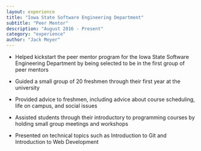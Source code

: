 ```yaml
---
layout: experience
title: "Iowa State Software Engineering Department"
subtitle: "Peer Mentor"
description: "August 2016 - Present"
category: "experience"
author: "Jack Meyer"
---
```

<!-- Start Writing Below in Markdown -->
* Helped kickstart the peer mentor program for the Iowa State Software Engineering Department by being selected to be in the first group of peer mentors

* Guided a small group of 20 freshmen through their first year at the university

* Provided advice to freshmen, including advice about course scheduling, life on campus, and social issues

* Assisted students through their introductory to programming courses by holding small group meetings and workshops

* Presented on technical topics such as Introduction to Git and Introduction to Web Development
